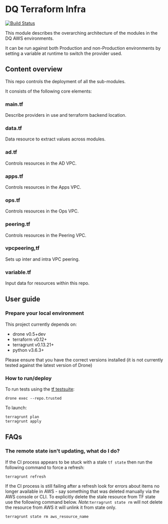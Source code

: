 # DQ Terraform Infra

[![Build Status](https://drone.digital.homeoffice.gov.uk/api/badges/UKHomeOffice/dq-tf-infra/status.svg)](https://drone.digital.homeoffice.gov.uk/UKHomeOffice/dq-tf-infra)

This module describes the overarching architecture of the modules in the DQ AWS environments.

It can be run against both Production and non-Production environments by setting a variable at runtime to switch the provider used.

## Content overview

This repo controls the deployment of all the sub-modules.

It consists of the following core elements:

### main.tf

Describe providers in use and terraform backend location.

### data.tf

Data resource to extract values across modules.

### ad.tf

Controls resources in the AD VPC.

### apps.tf

Controls resources in the Apps VPC.

### ops.tf

Controls resources in the Ops VPC.

### peering.tf

Controls resources in the Peering VPC.

### vpcpeering,tf

Sets up inter and intra VPC peering.

### variable.tf

Input data for resources within this repo.

## User guide

### Prepare your local environment

This project currently depends on:

* drone v0.5+dev
* terraform v0.12+
* terragrunt v0.13.21+
* python v3.6.3+

Please ensure that you have the correct versions installed (it is not currently tested against the latest version of Drone)

### How to run/deploy

To run tests using the [tf testsuite](https://github.com/UKHomeOffice/dq-tf-testsuite):
```shell
drone exec --repo.trusted
```
To launch:
```shell
terragrunt plan
terragrunt apply
```

## FAQs

### The remote state isn't updating, what do I do?

If the CI process appears to be stuck with a stale `tf state` then run the following command to force a refresh:

```
terragrunt refresh
```
If the CI process is still failing after a refresh look for errors about items no longer available in AWS - say something that was deleted manually via the AWS console or CLI.
To explicitly delete the stale resource from TF state use the following command below. *Note:*```terragrunt state rm``` will not delete the resource from AWS it will unlink it from state only.

```shell
terragrunt state rm aws_resource_name
```
